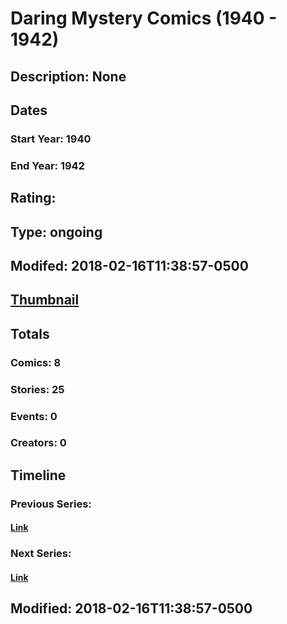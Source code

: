 # Daring Mystery Comics (1940 - 1942)
## Description: None
## Dates
### Start Year: 1940
### End Year: 1942
## Rating: 
## Type: ongoing
## Modifed: 2018-02-16T11:38:57-0500
## [Thumbnail](http://i.annihil.us/u/prod/marvel/i/mg/6/50/5a8708ede1620.jpg)
## Totals
### Comics: 8
### Stories: 25
### Events: 0
### Creators: 0
## Timeline
### Previous Series: 
#### [Link]()
### Next Series: 
#### [Link]()
## Modified: 2018-02-16T11:38:57-0500